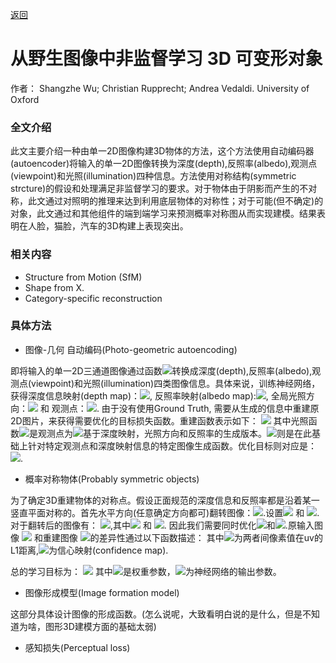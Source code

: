 [返回](https://github.com/zouheq/CVPR-2020)
# 从野生图像中非监督学习 3D 可变形对象
作者： Shangzhe Wu; Christian Rupprecht; Andrea Vedaldi. University of Oxford


### 全文介绍

此文主要介绍一种由单一2D图像构建3D物体的方法，这个方法使用自动编码器(autoencoder)将输入的单一2D图像转换为深度(depth),反照率(albedo),观测点(viewpoint)和光照(illumination)四种信息。方法使用对称结构(symmetric strcture)的假设和处理满足非监督学习的要求。对于物体由于阴影而产生的不对称，此文通过对照明的推理来达到利用底层物体的对称性；对于可能(但不确定)的对象，此文通过和其他组件的端到端学习来预测概率对称图从而实现建模。结果表明在人脸，猫脸，汽车的3D构建上表现突出。

### 相关内容

- Structure  from  Motion (SfM)
- Shape from X.
- Category-specific reconstruction

### 具体方法
- 图像-几何 自动编码(Photo-geometric autoencoding)

即将输入的单一2D三通道图像通过函数<img src="http://chart.googleapis.com/chart?cht=tx&chl=\Large \Omega">转换成深度(depth),反照率(albedo),观测点(viewpoint)和光照(illumination)四类图像信息。具体来说，训练神经网络，获得深度信息映射(depth map)：<img src="http://chart.googleapis.com/chart?cht=tx&chl=\Large d: \Omega \rightarrow R_+">, 反照率映射(albedo map):<img src="http://chart.googleapis.com/chart?cht=tx&chl=\Large a: \Omega \rightarrow R^3">, 全局光照方向：<img src="http://chart.googleapis.com/chart?cht=tx&chl=\Large l \in S^2"> 和 观测点：<img src="http://chart.googleapis.com/chart?cht=tx&chl=\Large w \in R^6">.
由于没有使用Ground Truth, 需要从生成的信息中重建原2D图片，来获得需要优化的目标损失函数。重建函数表示如下：
<img src="http://chart.googleapis.com/chart?cht=tx&chl=\Large \hat{I} = \Pi (\Lambda(a,d,l),d,w)">
其中光照函数<img src="http://chart.googleapis.com/chart?cht=tx&chl=\Large \Lambda">是观测点为<img src="http://chart.googleapis.com/chart?cht=tx&chl=\Large w = 0">基于深度映射，光照方向和反照率的生成版本。<img src="http://chart.googleapis.com/chart?cht=tx&chl=\Large \Pi">则是在此基础上针对特定观测点和深度映射信息的特定图像生成函数。优化目标则对应是：<img src="http://chart.googleapis.com/chart?cht=tx&chl=\Large I \approx \hat{I}">.

- 概率对称物体(Probably symmetric objects)

为了确定3D重建物体的对称点。假设正面规范的深度信息和反照率都是沿着某一竖直平面对称的。首先水平方向(任意确定方向都可)翻转图像：<img src="http://chart.googleapis.com/chart?cht=tx&chl=\Large [flip(a)]_{a,u,v} = a_{c,w-1-u,v}">.设置<img src="http://chart.googleapis.com/chart?cht=tx&chl=\Large d \approx (flip({d}')"> 和 <img src="http://chart.googleapis.com/chart?cht=tx&chl=\Large a \approx flip({a}')">.对于翻转后的图像有：
<img src="http://chart.googleapis.com/chart?cht=tx&chl=\Large {\hat{I}}' = \Pi (\Lambda({a}',{d}',l),{d}',w)">,其中<img src="http://chart.googleapis.com/chart?cht=tx&chl=\Large d \approx flip({d}')"> 和 <img src="http://chart.googleapis.com/chart?cht=tx&chl=\Large a \approx flip({a}')">.
因此我们需要同时优化<img src="http://chart.googleapis.com/chart?cht=tx&chl=\Large I \approx \hat{I}">和<img src="http://chart.googleapis.com/chart?cht=tx&chl=\Large I \approx {\hat{I}}'">.原输入图像 <img src="http://chart.googleapis.com/chart?cht=tx&chl=\Large I "> 和重建图像 <img src="http://chart.googleapis.com/chart?cht=tx&chl=\Large \hat{I}'">的差异性通过以下函数描述：
其中<img src="http://chart.googleapis.com/chart?cht=tx&chl=\Large l_{1,uv} = |\hat{I}_{uv} - I_{uv}|'">为两者间像素值在uv的L1距离,<img src="http://chart.googleapis.com/chart?cht=tx&chl=\Large \sigma \in R_{+}^{W \times H}">为信心映射(confidence map).

总的学习目标为：
<img src="http://chart.googleapis.com/chart?cht=tx&chl=\Large \varepsilon(\phi; I) = \L(\hat{I},I,\sigma) + \lambda_f \L({\hat{I}}',I,{\sigma}')">
其中<img src="http://chart.googleapis.com/chart?cht=tx&chl=\Large \lambda_f = 0.5">是权重参数，<img src="http://chart.googleapis.com/chart?cht=tx&chl=\Large (d,a,w,l,\sigma,{\sigma}') = \phi(I)">为神经网络的输出参数。


- 图像形成模型(Image formation model)

这部分具体设计图像的形成函数。(怎么说呢，大致看明白说的是什么，但是不知道为啥，图形3D建模方面的基础太弱)
- 感知损失(Perceptual loss)